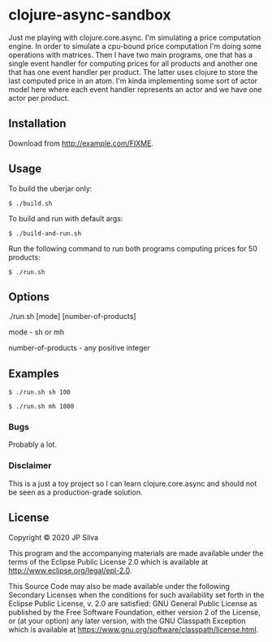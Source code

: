 # clojure-async-sandbox

Just me playing with clojure.core.async. I'm simulating a price computation engine. In order to simulate a cpu-bound price computation I'm doing some operations with matrices. Then I have two main programs, one that has a single event handler for computing prices for all products and another one that has one event handler per product. The latter uses clojure to store the last computed price in an atom. I'm kinda implementing some sort of actor model here where each event handler represents an actor and we have one actor per product.

## Installation

Download from http://example.com/FIXME.

## Usage

To build the uberjar only:

    $ ./build.sh

To build and run with default args:

    $ ./build-and-run.sh

Run the following command to run both programs computing prices for 50 products:

    $ ./run.sh

## Options

./run.sh [mode] [number-of-products]

mode - sh or mh

number-of-products - any positive integer

## Examples

    $ ./run.sh sh 100

    $ ./run.sh mh 1000

### Bugs

Probably a lot.

### Disclaimer

This is a just a toy project so I can learn clojure.core.async and should not be seen as a production-grade solution.

## License

Copyright © 2020 JP Silva

This program and the accompanying materials are made available under the
terms of the Eclipse Public License 2.0 which is available at
http://www.eclipse.org/legal/epl-2.0.

This Source Code may also be made available under the following Secondary
Licenses when the conditions for such availability set forth in the Eclipse
Public License, v. 2.0 are satisfied: GNU General Public License as published by
the Free Software Foundation, either version 2 of the License, or (at your
option) any later version, with the GNU Classpath Exception which is available
at https://www.gnu.org/software/classpath/license.html.
